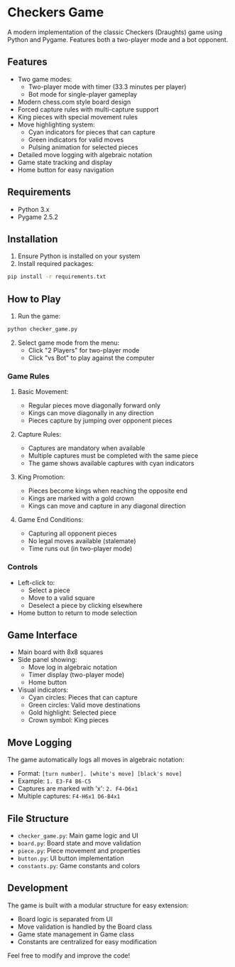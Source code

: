 # Checkers Game

A modern implementation of the classic Checkers (Draughts) game using Python and Pygame. Features both a two-player mode and a bot opponent.

## Features

- Two game modes:
  - Two-player mode with timer (33.3 minutes per player)
  - Bot mode for single-player gameplay
- Modern chess.com style board design
- Forced capture rules with multi-capture support
- King pieces with special movement rules
- Move highlighting system:
  - Cyan indicators for pieces that can capture
  - Green indicators for valid moves
  - Pulsing animation for selected pieces
- Detailed move logging with algebraic notation
- Game state tracking and display
- Home button for easy navigation

## Requirements

- Python 3.x
- Pygame 2.5.2

## Installation

1. Ensure Python is installed on your system
2. Install required packages:

```bash
pip install -r requirements.txt
```

## How to Play

1. Run the game:

```bash
python checker_game.py
```

2. Select game mode from the menu:
   - Click "2 Players" for two-player mode
   - Click "vs Bot" to play against the computer

### Game Rules

1. Basic Movement:

   - Regular pieces move diagonally forward only
   - Kings can move diagonally in any direction
   - Pieces capture by jumping over opponent pieces

2. Capture Rules:

   - Captures are mandatory when available
   - Multiple captures must be completed with the same piece
   - The game shows available captures with cyan indicators

3. King Promotion:

   - Pieces become kings when reaching the opposite end
   - Kings are marked with a gold crown
   - Kings can move and capture in any diagonal direction

4. Game End Conditions:
   - Capturing all opponent pieces
   - No legal moves available (stalemate)
   - Time runs out (in two-player mode)

### Controls

- Left-click to:
  - Select a piece
  - Move to a valid square
  - Deselect a piece by clicking elsewhere
- Home button to return to mode selection

## Game Interface

- Main board with 8x8 squares
- Side panel showing:
  - Move log in algebraic notation
  - Timer display (two-player mode)
  - Home button
- Visual indicators:
  - Cyan circles: Pieces that can capture
  - Green circles: Valid move destinations
  - Gold highlight: Selected piece
  - Crown symbol: King pieces

## Move Logging

The game automatically logs all moves in algebraic notation:

- Format: `[turn number]. [white's move] [black's move]`
- Example: `1. E3-F4 B6-C5`
- Captures are marked with 'x': `2. F4-D6x1`
- Multiple captures: `F4-H6x1 D6-B4x1`

## File Structure

- `checker_game.py`: Main game logic and UI
- `board.py`: Board state and move validation
- `piece.py`: Piece movement and properties
- `button.py`: UI button implementation
- `constants.py`: Game constants and colors

## Development

The game is built with a modular structure for easy extension:

- Board logic is separated from UI
- Move validation is handled by the Board class
- Game state management in Game class
- Constants are centralized for easy modification

Feel free to modify and improve the code!
